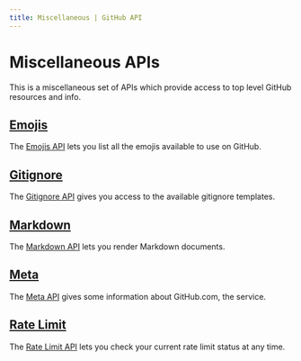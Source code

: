 ```yaml
---
title: Miscellaneous | GitHub API
---
```


# Miscellaneous APIs

This is a miscellaneous set of APIs which provide access to top level GitHub
resources and info.

## [Emojis][]

The [Emojis API][Emojis] lets you list all the emojis available to use on
GitHub.

## [Gitignore][]

The [Gitignore API][Gitignore] gives you access to the available gitignore
templates.

## [Markdown][]

The [Markdown API][Markdown] lets you render Markdown documents.

## [Meta][]

The [Meta API][Meta] gives some information about GitHub.com, the service.

## [Rate Limit][]

The [Rate Limit API][Rate Limit] lets you check your current rate limit
status at any time.

[Emojis]: /v3/emojis
[Gitignore]: /v3/gitignore
[Markdown]: /v3/markdown
[Meta]: /v3/meta
[Rate Limit]: /v3/rate_limit
